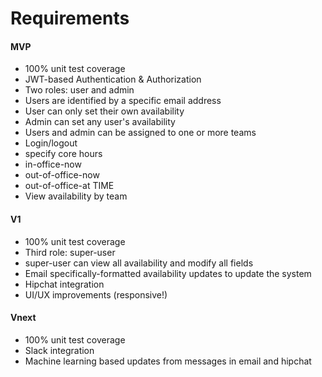 # Requirements

#### MVP

- 100% unit test coverage
- JWT-based Authentication & Authorization
- Two roles: user and admin
- Users are identified by a specific email address
- User can only set their own availability
- Admin can set any user's availability
- Users and admin can be assigned to one or more teams
- Login/logout
- specify core hours
- in-office-now
- out-of-office-now
- out-of-office-at TIME
- View availability by team

#### V1

- 100% unit test coverage
- Third role: super-user
- super-user can view all availability and modify all fields
- Email specifically-formatted availability updates to update the system
- Hipchat integration
- UI/UX improvements (responsive!)

#### Vnext

- 100% unit test coverage
- Slack integration
- Machine learning based updates from messages in email and hipchat